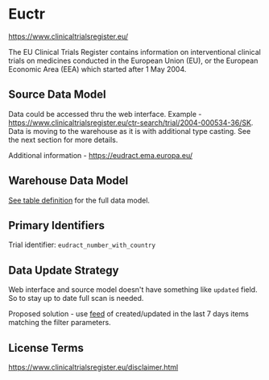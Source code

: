# Euctr

https://www.clinicaltrialsregister.eu/

The EU Clinical Trials Register contains information on interventional clinical trials on medicines conducted in the European Union (EU), or the European Economic Area (EEA) which started after 1 May 2004.

## Source Data Model

Data could be accessed thru the web interface.
Example - https://www.clinicaltrialsregister.eu/ctr-search/trial/2004-000534-36/SK.
Data is moving to the warehouse as it is with additional type casting.
See the next section for more details.

Additional information - https://eudract.ema.europa.eu/

## Warehouse Data Model

[See table definition](https://github.com/opentrials/collectors/blob/master/collectors/euctr/record.py)
for the full data model.

## Primary Identifiers

Trial identifier: `eudract_number_with_country`

## Data Update Strategy

Web interface and source model doesn't have something like
`updated` field. So to stay up to date full scan is needed.

Proposed solution - use [feed](https://www.clinicaltrialsregister.eu/ctr-search/rest/feed/bydates?query=&dateFrom=2000-01-01&dateTo=2015-01-02) of created/updated in the last 7 days items matching the filter parameters.

## License Terms

https://www.clinicaltrialsregister.eu/disclaimer.html
